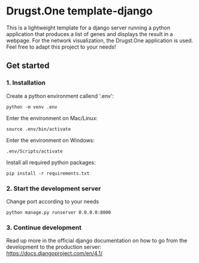 # Drugst.One template-django

This is a lightweight template for a django server running a python application that produces a list of genes and displays the result in a webpage. For the network visualization, the Drugst.One application is used. Feel free to adapt this project to your needs!

## Get started

### 1. Installation

Create a python environment callend '.env':

`python -m venv .env`


Enter the environment on Mac/Linux:

`source .env/bin/activate`

Enter the environment on Windows:

`.env/Scripts/activate`

Install all required python packages:

`pip install -r requirements.txt`


### 2. Start the development server

Change port according to your needs

`python manage.py runserver 0.0.0.0:8000`

### 3. Continue development

Read up more in the official django documentation on how to go from the development to the production server: https://docs.djangoproject.com/en/4.1/
